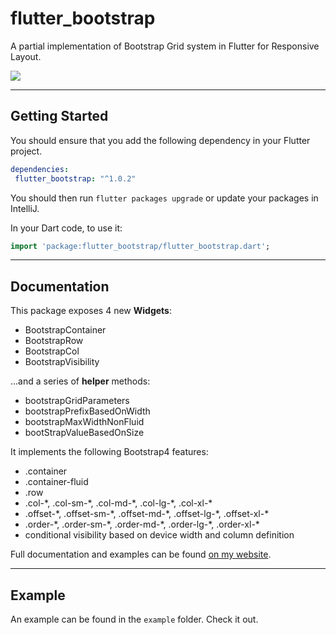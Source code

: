 # flutter_bootstrap

A partial implementation of Bootstrap Grid system in Flutter for Responsive Layout.

![](flutter_bootstrap.gif)


---
## Getting Started

You should ensure that you add the following dependency in your Flutter project.

```yaml
dependencies:
 flutter_bootstrap: "^1.0.2"
```

You should then run `flutter packages upgrade` or update your packages in IntelliJ.

In your Dart code, to use it:
```dart
import 'package:flutter_bootstrap/flutter_bootstrap.dart';
```
---
## Documentation

This package exposes 4 new **Widgets**:

* BootstrapContainer
* BootstrapRow
* BootstrapCol
* BootstrapVisibility

...and a series of **helper** methods:

* bootstrapGridParameters
* bootstrapPrefixBasedOnWidth
* bootstrapMaxWidthNonFluid
* bootStrapValueBasedOnSize

It implements the following Bootstrap4 features:

* .container
* .container-fluid
* .row
* .col-\*, .col-sm-\*, .col-md-\*, .col-lg-\*, .col-xl-\*
* .offset-\*, .offset-sm-\*, .offset-md-\*, .offset-lg-\*, .offset-xl-\*
* .order-\*, .order-sm-\*, .order-md-\*, .order-lg-\*, .order-xl-\*
* conditional visibility based on device width and column definition

Full documentation and examples can be found <a href="https://www.didierboelens.com/2020/05/responsive-bootstrap-like-solution/" target="_blank">on my website</a>.

---
## Example

An example can be found in the `example` folder.  Check it out.